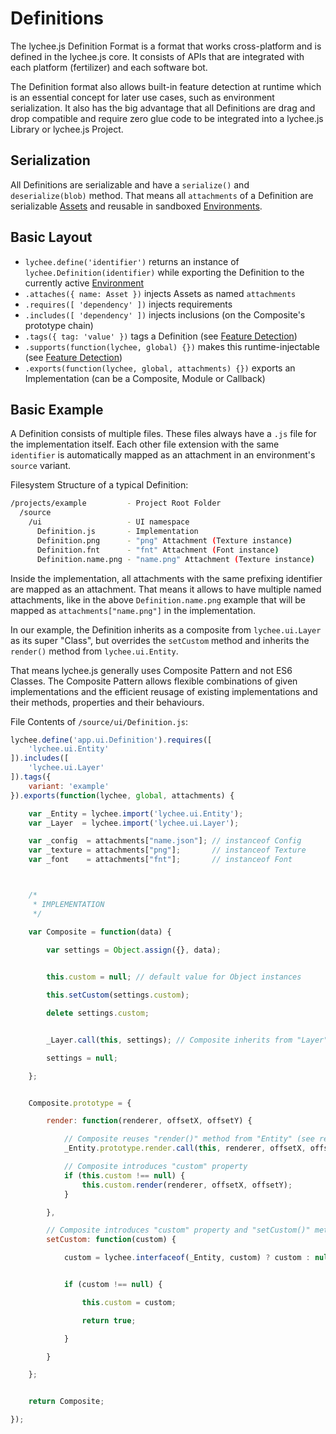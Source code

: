 
# Definitions

The lychee.js Definition Format is a format that works cross-platform
and is defined in the lychee.js core. It consists of APIs that are
integrated with each platform (fertilizer) and each software bot.

The Definition format also allows built-in feature detection at
runtime which is an essential concept for later use cases, such as
environment serialization. It also has the big advantage that all
Definitions are drag and drop compatible and require zero glue code
to be integrated into a lychee.js Library or lychee.js Project.


## Serialization

All Definitions are serializable and have a `serialize()` and `deserialize(blob)`
method. That means all `attachments` of a Definition are serializable
[Assets](./Assets.md) and reusable in sandboxed [Environments](./Environments.md).


## Basic Layout

- `lychee.define('identifier')` returns an instance of `lychee.Definition(identifier)` while exporting the Definition to the currently active [Environment](./Environments.md)
- `.attaches({ name: Asset })` injects Assets as named `attachments`
- `.requires([ 'dependency' ])` injects requirements
- `.includes([ 'dependency' ])` injects inclusions (on the Composite's prototype chain)
- `.tags({ tag: 'value' })` tags a Definition (see [Feature Detection](./Feature-Detection.md))
- `.supports(function(lychee, global) {})` makes this runtime-injectable (see [Feature Detection](./Feature-Detection.md))
- `.exports(function(lychee, global, attachments) {})` exports an Implementation (can be a Composite, Module or Callback)


## Basic Example

A Definition consists of multiple files. These files always have a
`.js` file for the implementation itself. Each other file extension
with the same `identifier` is automatically mapped as an attachment
in an environment's `source` variant.

Filesystem Structure of a typical Definition:

```bash
/projects/example         - Project Root Folder
  /source
    /ui                   - UI namespace
      Definition.js       - Implementation
  	  Definition.png      - "png" Attachment (Texture instance)
  	  Definition.fnt      - "fnt" Attachment (Font instance)
  	  Definition.name.png - "name.png" Attachment (Texture instance)
```

Inside the implementation, all attachments with the same prefixing
identifier are mapped as an attachment. That means it allows to have
multiple named attachments, like in the above `Definition.name.png`
example that will be mapped as `attachments["name.png"]` in the
implementation.

In our example, the Definition inherits as a composite from
`lychee.ui.Layer` as its super "Class", but overrides the `setCustom`
method and inherits the `render()` method from `lychee.ui.Entity`.

That means lychee.js generally uses Composite Pattern and not ES6
Classes. The Composite Pattern allows flexible combinations of given
implementations and the efficient reusage of existing implementations
and their methods, properties and their behaviours.

File Contents of `/source/ui/Definition.js`:

```javascript
lychee.define('app.ui.Definition').requires([
	'lychee.ui.Entity'
]).includes([
	'lychee.ui.Layer'
]).tags({
	variant: 'example'
}).exports(function(lychee, global, attachments) {

	var _Entity = lychee.import('lychee.ui.Entity');
	var _Layer  = lychee.import('lychee.ui.Layer');

	var _config  = attachments["name.json"]; // instanceof Config
	var _texture = attachments["png"];       // instanceof Texture
	var _font    = attachments["fnt"];       // instanceof Font



	/*
	 * IMPLEMENTATION
	 */

	var Composite = function(data) {
	
		var settings = Object.assign({}, data);


		this.custom = null; // default value for Object instances

		this.setCustom(settings.custom);

		delete settings.custom;


		_Layer.call(this, settings); // Composite inherits from "Layer" (see includes)

		settings = null;

	};


	Composite.prototype = {

		render: function(renderer, offsetX, offsetY) {

			// Composite reuses "render()" method from "Entity" (see requires)
			_Entity.prototype.render.call(this, renderer, offsetX, offsetY);

			// Composite introduces "custom" property
			if (this.custom !== null) {
				this.custom.render(renderer, offsetX, offsetY);
			}

		},

		// Composite introduces "custom" property and "setCustom()" method
		setCustom: function(custom) {

			custom = lychee.interfaceof(_Entity, custom) ? custom : null;


			if (custom !== null) {

				this.custom = custom;

				return true;

			}

		}

	};


	return Composite;

});
```

